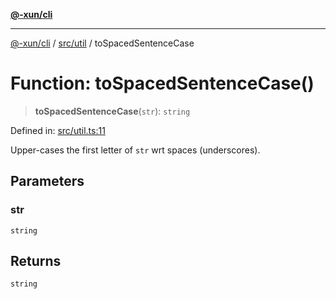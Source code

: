 [**@-xun/cli**](../../../README.md)

***

[@-xun/cli](../../../README.md) / [src/util](../README.md) / toSpacedSentenceCase

# Function: toSpacedSentenceCase()

> **toSpacedSentenceCase**(`str`): `string`

Defined in: [src/util.ts:11](https://github.com/Xunnamius/cli-utils/blob/f852d38d2fff563e997c4bcbc30d36f7a4093d87/src/util.ts#L11)

Upper-cases the first letter of `str` wrt spaces (underscores).

## Parameters

### str

`string`

## Returns

`string`
